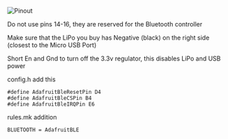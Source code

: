 ![Pinout](https://cdn-learn.adafruit.com/assets/assets/000/046/240/original/microcomputers_Adafruit_Feather_32u4_Basic_Proto_v2.3-1.png)

Do not use pins 14-16, they are reserved for the Bluetooth controller

Make sure that the LiPo you buy has Negative  (black) on the right side (closest to the Micro USB Port)

Short En and Gnd to turn off the 3.3v regulator, this disables LiPo and USB power

config.h add this
```
#define AdafruitBleResetPin D4
#define AdafruitBleCSPin B4
#define AdafruitBleIRQPin E6
```
rules.mk addition
```
BLUETOOTH = AdafruitBLE
```
	
